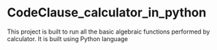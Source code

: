 # CodeClause_calculator_in_python
This project is built to run all the basic algebraic functions performed by calculator. It is built using Python language
